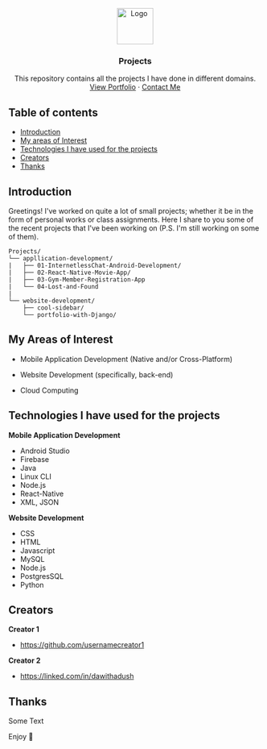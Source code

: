 <p align="center">
  <a href="https://github.com/Eba-1/Projects">
    <img src="https://external-content.duckduckgo.com/iu/?u=https%3A%2F%2Fblog.hubbado.com%2Fcontent%2Fimages%2F2020%2F01%2Fprojectmanager.png&f=1&nofb=1" alt="Logo" width=72 height=72>
  </a>

  <h3 align="center">Projects</h3>

  <p align="center">
    This repository contains all the projects I have done in different domains.
    <br>
    <a href="https://reponame/issues/new?template=bug.md">View Portfolio</a>
    ·
    <a href="linked.com/in/ebenezerwoldehana">Contact Me</a>
  </p>
</p>


## Table of contents

- [Introduction](#introduction)
- [My areas of Interest](#my-areas-of-interest)
- [Technologies I have used for the projects](#technologies-I-have-used-so-for-the-projects)
- [Creators](#creators)
- [Thanks](#thanks)



## Introduction

Greetings! I've worked on quite a lot of small projects; whether it be in the form of personal works or class assignments. Here I share to you some of the recent projects that I've been working on (P.S. I'm still working on some of them).  

```Repository Folder Structure
Projects/
└── appllication-development/
|   ├── 01-InternetlessChat-Android-Development/
|   ├── 02-React-Native-Movie-App/
|   ├── 03-Gym-Member-Registration-App
|   └── 04-Lost-and-Found
|
└── website-development/
    ├── cool-sidebar/
    └── portfolio-with-Django/
```

## My Areas of Interest

- Mobile Application Development (Native and/or Cross-Platform)

- Website Development (specifically, back-end)

- Cloud Computing

## Technologies I have used for the projects

**Mobile Application Development**

- Android Studio
- Firebase
- Java
- Linux CLI
- Node.js
- React-Native
- XML, JSON

**Website Development**

- CSS
- HTML
- Javascript
- MySQL
- Node.js
- PostgresSQL
- Python

## Creators

**Creator 1**

- <https://github.com/usernamecreator1>

**Creator 2**

- <https://linked.com/in/dawithadush>

## Thanks

Some Text


Enjoy :metal:
